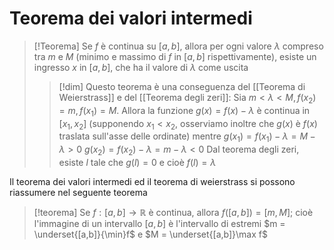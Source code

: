 # Teorema dei valori intermedi
>[!Teorema]
>Se $f$ è continua su $[a,b]$, allora per ogni valore $\lambda$ compreso tra $m$ e $M$ (minimo e massimo di $f$ in $[a,b]$ rispettivamente), esiste un ingresso $x$ in $[a,b]$, che ha il valore di $\lambda$ come uscita
>
>>[!dim]
>>Questo teorema è una conseguenza del [[Teorema di Weierstrass]] e del [[Teorema degli zeri]]:
>>Sia $m < \lambda < M, f(x_2) =m, f(x_1) =M$.
>>Allora la funzione $g(x) = f(x) - \lambda$ è continua in $[x_1,x_2]$ (supponendo $x_1 < x_2$, osserviamo inoltre che $g(x)$ è $f(x)$ traslata sull'asse delle ordinate) mentre $g(x_1) = f(x_1) - \lambda = M - \lambda > 0$
>>$g(x_2) = f(x_2) - \lambda = m - \lambda < 0$
>>Dal teorema degli zeri, esiste $l$ tale che $g(l) = 0$ e cioè $f(l) = \lambda$
>>

Il teorema dei valori intermedi ed il teorema di weierstrass si possono riassumere nel seguente teorema

>[!teorema]
>Se $f:[a,b]\to\mathbb R$ è continua, allora $f([a,b]) = [m,M]$; cioè l'immagine di un intervallo $[a,b]$ è l'intervallo di estremi $m = \underset{[a,b]}{\min}f$ e $M = \underset{[a,b]}\max f$

